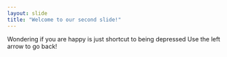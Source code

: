 ```yaml
---
layout: slide
title: "Welcome to our second slide!"
---
```

Wondering if you are happy is just shortcut to being depressed
Use the left arrow to go back!
